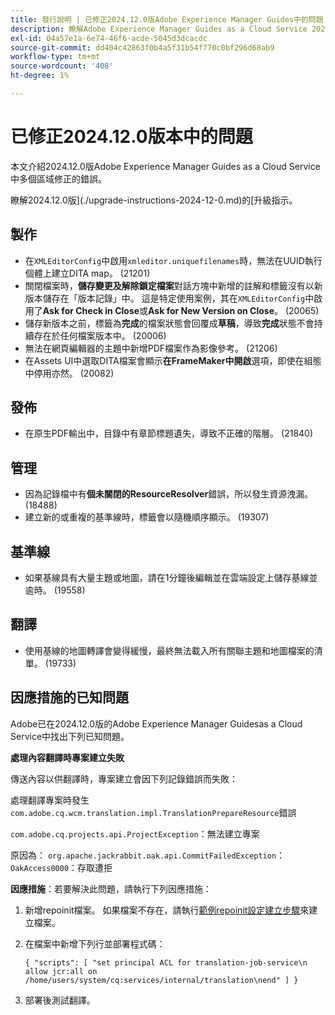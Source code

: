 ```yaml
---
title: 發行說明 | 已修正2024.12.0版Adobe Experience Manager Guides中的問題
description: 瞭解Adobe Experience Manager Guides as a Cloud Service 2024.12.0版中的錯誤修正。
exl-id: 04a57e1a-6e74-46f6-acde-5045d3dcacdc
source-git-commit: dd404c42863f0b4a5f31b54f770c0bf296d68ab9
workflow-type: tm+mt
source-wordcount: '408'
ht-degree: 1%

---
```


# 已修正2024.12.0版本中的問題

本文介紹2024.12.0版Adobe Experience Manager Guides as a Cloud Service中多個區域修正的錯誤。

瞭解2024.12.0版](./upgrade-instructions-2024-12-0.md)的[升級指示。

## 製作

- 在`XMLEditorConfig`中啟用`xmleditor.uniquefilenames`時，無法在UUID執行個體上建立DITA map。 (21201)
- 關閉檔案時，**儲存變更及解除鎖定檔案**&#x200B;對話方塊中新增的註解和標籤沒有以新版本儲存在「版本記錄」中。 這是特定使用案例，其在`XMLEditorConfig`中啟用了&#x200B;**Ask for Check in Close**&#x200B;或&#x200B;**Ask for New Version on Close**。 (20065)
- 儲存新版本之前，標籤為&#x200B;**完成**&#x200B;的檔案狀態會回覆成&#x200B;**草稿**，導致&#x200B;**完成**&#x200B;狀態不會持續存在於任何檔案版本中。 (20006)
- 無法在網頁編輯器的主題中新增PDF檔案作為影像參考。 (21206)
- 在Assets UI中選取DITA檔案會顯示&#x200B;**在FrameMaker中開啟**&#x200B;選項，即使在組態中停用亦然。 (20082)

## 發佈

- 在原生PDF輸出中，目錄中有章節標題遺失，導致不正確的階層。 (21840)


## 管理

- 因為記錄檔中有&#x200B;**個未關閉的ResourceResolver**&#x200B;錯誤，所以發生資源洩漏。 (18488)
- 建立新的或重複的基準線時，標籤會以隨機順序顯示。 (19307)


## 基準線

- 如果基線具有大量主題或地圖，請在1分鐘後編輯並在雲端設定上儲存基線並逾時。 (19558)

## 翻譯

- 使用基線的地圖轉譯會變得緩慢，最終無法載入所有關聯主題和地圖檔案的清單。 (19733)

## 因應措施的已知問題

Adobe已在2024.12.0版的Adobe Experience Manager Guidesas a Cloud Service中找出下列已知問題。

**處理內容翻譯時專案建立失敗**

傳送內容以供翻譯時，專案建立會因下列記錄錯誤而失敗：

處理翻譯專案時發生`com.adobe.cq.wcm.translation.impl.TranslationPrepareResource`錯誤

`com.adobe.cq.projects.api.ProjectException`：無法建立專案

原因為： `org.apache.jackrabbit.oak.api.CommitFailedException`： `OakAccess0000`：存取遭拒


**因應措施**：若要解決此問題，請執行下列因應措施：

1. 新增repoinit檔案。 如果檔案不存在，請執行[範例repoinit設定建立步驟](https://experienceleaguecommunities.adobe.com/t5/adobe-experience-cloud-questions/repoinit-configuration-for-property-set-on-aem-as-cloud-service/m-p/438854)來建立檔案。
2. 在檔案中新增下列行並部署程式碼：

   ```
   { "scripts": [ "set principal ACL for translation-job-service\n allow jcr:all on /home/users/system/cq:services/internal/translation\nend" ] }
   ```

3. 部署後測試翻譯。

